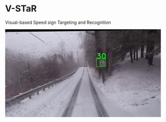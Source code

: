 # V-STaR
Visual-based Speed sign Targeting and Recognition

![alt tag](https://github.com/jchrismer/V-STaR/blob/master/GitHubDemoImg.jpg)
